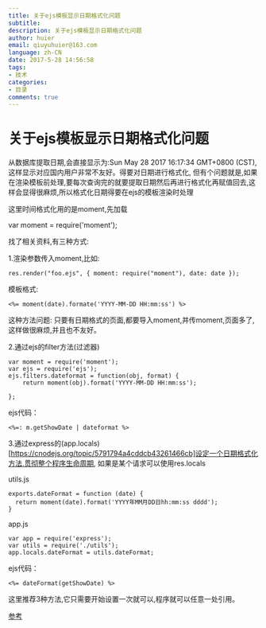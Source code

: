 ```yaml
---
title: 关于ejs模板显示日期格式化问题
subtitle: 
description: 关于ejs模板显示日期格式化问题
author: huier
email: qiuyuhuier@163.com
language: zh-CN
date: 2017-5-28 14:56:58
tags:
- 技术
categories:
- 目录
comments: true
---
```


# 关于ejs模板显示日期格式化问题

从数据库提取日期,会直接显示为:Sun May 28 2017 16:17:34 GMT+0800 (CST),这样显示对应国内用户非常不友好。得要对日期进行格式化,
但有个问题就是,如果在渲染模板前处理,要每次查询完的就要提取日期然后再进行格式化再赋值回去,这样会显得很麻烦,所以格式化日期得要在ejs的模板渲染时处理

这里时间格式化用的是moment,先加载

var moment = require('moment');

找了相关资料,有三种方式:

1.渲染参数传入moment,比如:
```
res.render("foo.ejs", { moment: require("moment"), date: date });
```
模板格式:
```
<%= moment(date).formate('YYYY-MM-DD HH:mm:ss') %>
```
这种方法问题: 只要有日期格式的页面,都要导入moment,并传moment,页面多了,这样做很麻烦,并且也不友好。


2.通过ejs的filter方法(过滤器)

```
var moment = require('moment');
var ejs = require('ejs');
ejs.filters.dateformat = function(obj, format) {
    return moment(obj).format('YYYY-MM-DD HH:mm:ss');

};
```

ejs代码：

``` <%=: m.getShowDate | dateformat %> ```


3.通过express的(app.locals)[https://cnodejs.org/topic/5791794a4cddcb43261466cb]设定一个日期格式化方法,贯彻整个程序生命周期,
如果是某个请求可以使用res.locals

utils.js
```
exports.dateFormat = function (date) {
  return moment(date).format('YYYY年MM月DD日hh:mm:ss dddd');
}
```

app.js
```
var app = require('express');
var utils = require('./utils');
app.locals.dateFormat = utils.dateFormat;
```

ejs代码：

``` <%= dateFormat(getShowDate) %> ```

这里推荐3种方法,它只需要开始设置一次就可以,程序就可以任意一处引用。


[参考](https://cnodejs.org/topic/53a3f8fbc3ee0b58204cc72a)
